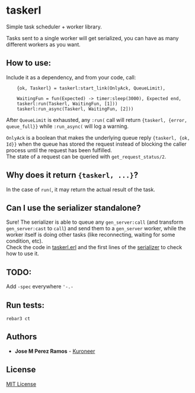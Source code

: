 # taskerl

Simple task scheduler + worker library.  

Tasks sent to a single worker will get serialized, you can have as many
different workers as you want.

## How to use:

Include it as a dependency, and from your code, call:

```
    {ok, Taskerl} = taskerl:start_link(OnlyAck, QueueLimit),

    WaitingFun = fun(Expected) -> timer:sleep(3000), Expected end,
    taskerl:run(Taskerl, WaitingFun, [1]))
    taskerl:run_async(Taskerl, WaitingFun, [2]))
```

After `QueueLimit` is exhausted, any `:run(` call will return `{taskerl, {error, queue_full}}`
while `:run_async(` will log a warning.

`OnlyAck` is a boolean that makes the underlying queue reply `{taskerl, {ok,
Id}}` when the queue has stored the request instead of blocking the caller
process until the request has been fulfilled.  
The state of a request can be queried with `get_request_status/2`.

## Why does it return `{taskerl, ...}`?

In the case of `run(`, it may return the actual result of the task.

## Can I use the serializer standalone?

Sure! The serializer is able to queue any `gen_server:call` (and transform
`gen_server:cast` to `call`) and send them to a `gen_server` worker, while the
worker itself is doing other tasks (like reconnecting, waiting for some
condition, etc).  
Check the code in [taskerl.erl](src/taskerl.erl) and the first lines of the
[serializer](src/taskerl_gen_server_serializer.erl) to check how to use it.

## TODO:

Add `-spec` everywhere `'-.-`

## Run tests:
```
rebar3 ct
```

## Authors

* **Jose M Perez Ramos** - [Kuroneer](https://github.com/Kuroneer)

## License

[MIT License](LICENSE)

